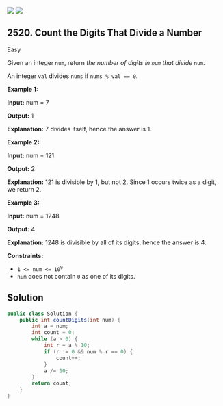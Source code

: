 [![](https://img.shields.io/github/stars/javadev/LeetCode-in-Java?label=Stars&style=flat-square)](https://github.com/javadev/LeetCode-in-Java)
[![](https://img.shields.io/github/forks/javadev/LeetCode-in-Java?label=Fork%20me%20on%20GitHub%20&style=flat-square)](https://github.com/javadev/LeetCode-in-Java/fork)

## 2520\. Count the Digits That Divide a Number

Easy

Given an integer `num`, return _the number of digits in `num` that divide_ `num`.

An integer `val` divides `nums` if `nums % val == 0`.

**Example 1:**

**Input:** num = 7

**Output:** 1

**Explanation:** 7 divides itself, hence the answer is 1.

**Example 2:**

**Input:** num = 121

**Output:** 2

**Explanation:** 121 is divisible by 1, but not 2. Since 1 occurs twice as a digit, we return 2.

**Example 3:**

**Input:** num = 1248

**Output:** 4

**Explanation:** 1248 is divisible by all of its digits, hence the answer is 4.

**Constraints:**

*   <code>1 <= num <= 10<sup>9</sup></code>
*   `num` does not contain `0` as one of its digits.

## Solution

```java
public class Solution {
    public int countDigits(int num) {
        int a = num;
        int count = 0;
        while (a > 0) {
            int r = a % 10;
            if (r != 0 && num % r == 0) {
                count++;
            }
            a /= 10;
        }
        return count;
    }
}
```